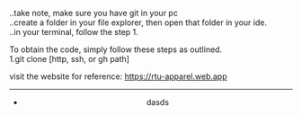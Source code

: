 ..take note, make sure you have git in your pc <br>
..create a folder in your file explorer, then open that folder in your ide. <br>
..in your terminal, follow the step 1. <br>

To obtain the code, simply follow these steps as outlined. <br>
1.git clone [http, ssh, or gh path]

visit the website for reference:
https://rtu-apparel.web.app


<hr>

<header>
<ul>
  <li>dasds</li>
</ul>
</header>





